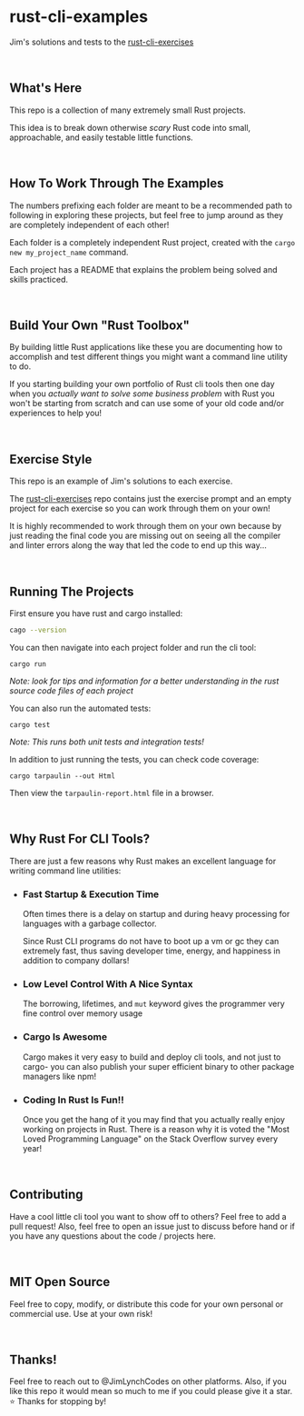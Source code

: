 # rust-cli-examples
Jim's solutions and tests to the [rust-cli-exercises](https://github.com/JimLynchCodes/rust-cli-exercises)

<br/>

## What's Here

This repo is a collection of many extremely small Rust projects.

This idea is to break down otherwise _scary_ Rust code into small, approachable, and easily testable little functions.

<br/>

## How To Work Through The Examples
The numbers prefixing each folder are meant to be a recommended path to following in exploring these projects, but feel free to jump around as they are completely independent of each other!

Each folder is a completely independent Rust project, created with the `cargo new my_project_name` command.

Each project has a README that explains the problem being solved and skills practiced.

<br/>

## Build Your Own "Rust Toolbox"
By building little Rust applications like these you are documenting how to accomplish and test different things you might want a command line utility to do.

If you starting building your own portfolio of Rust cli tools then one day when you _actually want to solve some business problem_ with Rust you won't be starting from scratch and can use some of your old code and/or experiences to help you!

<br/>

## Exercise Style
This repo is an example of Jim's solutions to each exercise.

The [rust-cli-exercises](https://github.com/JimLynchCodes/rust-cli-exercises) repo contains just the exercise prompt and an empty project for each exercise so you can work through them on your own!

It is highly recommended to work through them on your own because by just reading the final code you are missing out on seeing all the compiler and linter errors along the way that led the code to end up this way...

<br/>

## Running The Projects
First ensure you have rust and cargo installed:
```bash
cago --version
```

You can then navigate into each project folder and run the cli tool:
```
cargo run
```

_Note: look for tips and information for a better understanding in the rust source code files of each project_ 


You can also run the automated tests:
```
cargo test
```

_Note: This runs both unit tests and integration tests!_

In addition to just running the tests, you can check code coverage:
```
cargo tarpaulin --out Html
```

Then view the `tarpaulin-report.html` file in a browser.

<br/>

## Why Rust For CLI Tools?

There are just a few reasons why Rust makes an excellent language for writing command line utilities:

- ### Fast Startup & Execution Time
    Often times there is a delay on startup and during heavy processing for languages with a garbage collector.
    
    Since Rust CLI programs do not have to boot up a vm or gc they can extremely fast, thus saving developer time, energy, and happiness in addition to company dollars!

- ### Low Level Control With A Nice Syntax
    
    The borrowing, lifetimes, and `mut` keyword gives the programmer very fine control over memory usage  

- ### Cargo Is Awesome

    Cargo makes it very easy to build and deploy cli tools, and not just to cargo- you can also publish your super efficient binary to other package managers like npm!

- ### Coding In Rust Is Fun!!
    
    Once you get the hang of it you may find that you actually really enjoy working on projects in Rust. There is a reason why it is voted the "Most Loved Programming Language" on the Stack Overflow survey every year! 

<br/>

## Contributing

Have a cool little cli tool you want to show off to others? Feel free to add a pull request! Also, feel free to open an issue just to discuss before hand or if you have any questions about the code / projects here. 

<br/>

## MIT Open Source

Feel free to copy, modify, or distribute this code for your own personal or commercial use. Use at your own risk!

<br/>

## Thanks!

Feel free to reach out to @JimLynchCodes on other platforms. Also, if you like this repo it would mean so much to me if you could please give it a star. ⭐️ Thanks for stopping by!
